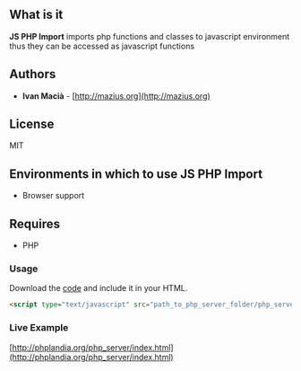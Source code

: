 ## What is it
**JS PHP Import** imports php functions and classes to javascript environment thus they can be accessed as javascript functions

## Authors

* **Ivan Macià** - [http://mazius.org](http://mazius.org)

## License

MIT

## Environments in which to use JS PHP Import

- Browser support

## Requires

- PHP

### Usage ###

Download the [code](https://github.com/macianito/js-import-php/) and include it in your HTML.

```html
<script type="text/javascript" src="path_to_php_server_folder/php_server/js/jquery-2.2.0.min.js"></script>
```


### Live Example ###

[http://phplandia.org/php_server/index.html](http://phplandia.org/php_server/index.html)
